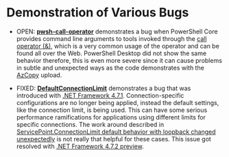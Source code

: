 # Demonstration of Various Bugs

* OPEN: **[pwsh-call-operator](./pwsh-call-operator/README.md)** demonstrates a bug when PowerShell Core provides command line arguments to tools invoked through the [call operator (&)](https://learn.microsoft.com/en-us/powershell/module/microsoft.powershell.core/about/about_operators?view=powershell-7.4#call-operator-), which is a very common usage of the operator and can be found all over the Web. PowerShell Desktop did not show the same behavior therefore, this is even more severe since it can cause problems in subtle and unexpected ways as the code demonstrates with the [AzCopy](https://learn.microsoft.com/en-us/azure/storage/common/storage-use-azcopy-v10) upload.


* FIXED: **[DefaultConnectionLimit](DefaultConnectionLimit/DefaultConnectionLimit/DefaultConnectionLimit.cs)** demonstrates a bug that was introduced with [.NET Framework 4.7.1](https://github.com/Microsoft/dotnet/blob/master/releases/net471/dotnet471-changes.md). Connection-specific configurations are no longer being applied, instead the default settings, like the connection limit, is being used. This can have some serious performance ramifications for applications using different limits for specific connections. The work around described in [ServicePoint.ConnectionLimit default behavior with loopback changed unexpectedly](https://github.com/Microsoft/dotnet/blob/master/releases/net471/KnownIssues/534719-Networking%20ServicePoint.ConnectionLimit%20default%20behavior%20with%20loopback%20changed%20unexpectedly.md) is not really that helpful for these cases.
This issue got resolved with [.NET Framework 4.7.2 preview](https://blogs.msdn.microsoft.com/dotnet/2018/02/05/announcing-net-framework-4-7-2-early-access-build-3052/).
